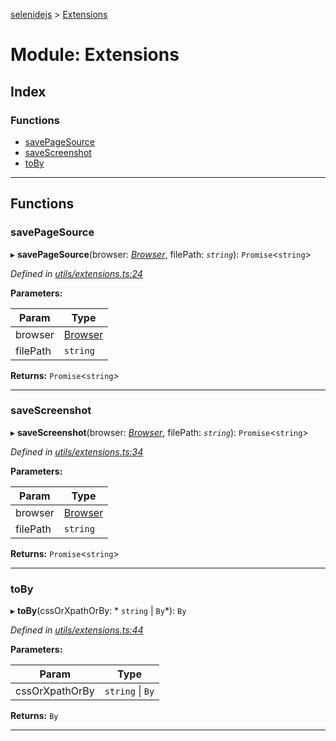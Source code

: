 [selenidejs](../README.md) > [Extensions](../modules/extensions.md)

# Module: Extensions

## Index

### Functions

* [savePageSource](extensions.md#savepagesource)
* [saveScreenshot](extensions.md#savescreenshot)
* [toBy](extensions.md#toby)

---

## Functions

<a id="savepagesource"></a>

###  savePageSource

▸ **savePageSource**(browser: *[Browser](../classes/browser.md)*, filePath: *`string`*): `Promise`<`string`>

*Defined in [utils/extensions.ts:24](https://github.com/KnowledgeExpert/selenidejs/blob/master/lib/utils/extensions.ts#L24)*

**Parameters:**

| Param | Type |
| ------ | ------ |
| browser | [Browser](../classes/browser.md) |
| filePath | `string` |

**Returns:** `Promise`<`string`>

___
<a id="savescreenshot"></a>

###  saveScreenshot

▸ **saveScreenshot**(browser: *[Browser](../classes/browser.md)*, filePath: *`string`*): `Promise`<`string`>

*Defined in [utils/extensions.ts:34](https://github.com/KnowledgeExpert/selenidejs/blob/master/lib/utils/extensions.ts#L34)*

**Parameters:**

| Param | Type |
| ------ | ------ |
| browser | [Browser](../classes/browser.md) |
| filePath | `string` |

**Returns:** `Promise`<`string`>

___
<a id="toby"></a>

###  toBy

▸ **toBy**(cssOrXpathOrBy: * `string` &#124; `By`*): `By`

*Defined in [utils/extensions.ts:44](https://github.com/KnowledgeExpert/selenidejs/blob/master/lib/utils/extensions.ts#L44)*

**Parameters:**

| Param | Type |
| ------ | ------ |
| cssOrXpathOrBy |  `string` &#124; `By`|

**Returns:** `By`

___

